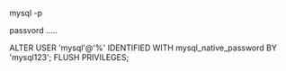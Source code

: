 
mysql -p

passvord .....

ALTER USER 'mysql'@'%' IDENTIFIED WITH mysql_native_password BY 'mysql123';
FLUSH PRIVILEGES;


